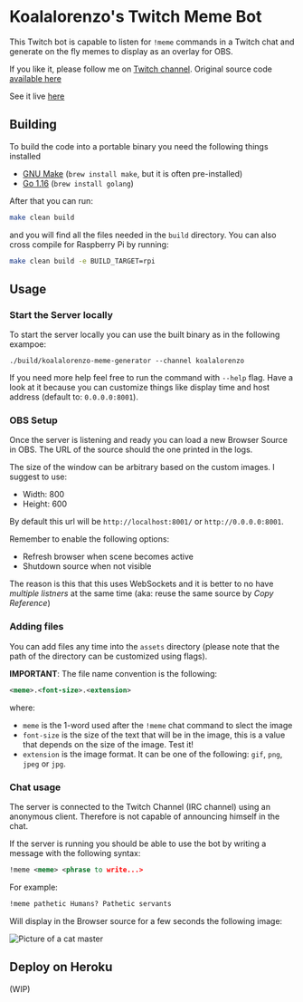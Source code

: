 # Koalalorenzo's Twitch Meme Bot
This Twitch bot is capable to listen for `!meme` commands in a Twitch chat and
generate on the fly memes to display as an overlay for OBS. 

If you like it, please follow me on 
[Twitch channel](https://twitch.tv/koalalorenzo). Original source code 
[available here](https://gitlab.com/koalalorenzo/twitch-meme-generator)

See it live [here](https://clips.twitch.tv/VibrantHotZucchiniAsianGlow-iTtCXFtzvn8cBljd)

## Building
To build the code into a portable binary you need the following things installed

- [GNU Make](https://www.gnu.org/software/make/) 
  (`brew install make`, but it is often pre-installed)
- [Go 1.16](https://go.dev) 
  (`brew install golang`)

After that you can run:

```bash
make clean build
```

and you will find all the files needed in the `build` directory. You can also
cross compile for Raspberry Pi by running:

```bash
make clean build -e BUILD_TARGET=rpi
```

## Usage
### Start the Server locally
To start the server locally you can use the built binary as in the following
exampoe:

```
./build/koalalorenzo-meme-generator --channel koalalorenzo
```

If you need more help feel free to run the command with `--help` flag.
Have a look at it because you can customize things like display time and 
host address (default to: `0.0.0.0:8001`).

### OBS Setup
Once the server is listening and ready you can load a new Browser Source in
OBS. The URL of the source should the one printed in the logs. 

The size of the window can be arbitrary based on the custom images. I suggest
to use:

- Width: 800
- Height: 600

By default this url will be `http://localhost:8001/` or `http://0.0.0.0:8001`.

Remember to enable the following options: 
  - Refresh browser when scene becomes active
  - Shutdown source when not visible

The reason is this that this uses WebSockets and it is better to no have 
_multiple listners_ at the same time (aka: reuse the same source by 
_Copy Reference_)

### Adding files
You can add files any time into the `assets` directory (please note that the
path of the directory can be customized using flags). 

**IMPORTANT**: The file name convention is the following:

```xml
<meme>.<font-size>.<extension>
```

where:
- `meme` is the 1-word used after the `!meme` chat command to slect the image
- `font-size` is the size of the text that will be in the image, this is 
  a value that depends on the size of the image. Test it!
- `extension` is the image format. 
  It can be one of the following: `gif`, `png`, `jpeg` or `jpg`.

### Chat usage
The server  is connected to the Twitch Channel (IRC channel) using an anonymous
client. Therefore is not capable of announcing himself in the chat.

If the server is running you should be able to use the bot by writing a message
with the following syntax:

```xml
!meme <meme> <phrase to write...>
```

For example:

```xml
!meme pathetic Humans? Pathetic servants
```

Will display in the Browser source for a few seconds the following image:

![Picture of a cat master](example.jpg)

## Deploy on Heroku
(WIP)
